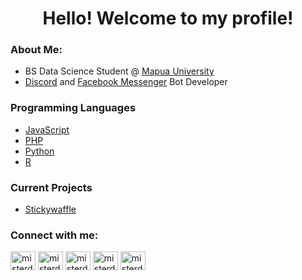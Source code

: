<h1 align="center">Hello! Welcome to my profile!</h1>

### About Me:
- BS Data Science Student @ [Mapua University](https://www.mapua.edu.ph/)
- [Discord](https://discord.com) and [Facebook Messenger](https://www.messenger.com) Bot Developer

### Programming Languages
- [JavaScript](https://developer.mozilla.org/en-US/docs/Web/JavaScript)
- [PHP](https://www.php.net/manual/en/intro-whatis.php)
- [Python](https://www.python.org/doc/essays/blurb/)
- [R](https://www.r-project.org/about.html)

### Current Projects
- [Stickywaffle](https://stickywaffle.herokuapp.com/)

### Connect with me:

<a href="https://twitter.com/misterdossy" target="blank"><img align="center" src="https://cdn.jsdelivr.net/npm/simple-icons@3.0.1/icons/twitter.svg" alt="misterdossy" height="30" width="40" /></a>
<a href="https://linkedin.com/in/karl-aldous-banaag-4a2864209" target="blank"><img align="center" src="https://cdn.jsdelivr.net/npm/simple-icons@3.0.1/icons/linkedin.svg" alt="misterdossy" height="30" width="40" /></a>
<a href="https://www.instagram.com/misterdossy/" target="blank"><img align="center" src="https://cdn.jsdelivr.net/npm/simple-icons@3.0.1/icons/instagram.svg" alt="misterdossy" height="30" width="40" /></a>
<a href="https://www.youtube.com/channel/UCp5El25jQnoGstaB_BetDRA" target="blank"><img align="center" src="https://cdn.jsdelivr.net/npm/simple-icons@3.0.1/icons/youtube.svg" alt="misterdossy" height="30" width="40" /></a>
<a href="https://www.tiktok.com/@misterdossy" target="blank"><img align="center" src="https://cdn.jsdelivr.net/npm/simple-icons@3.0.1/icons/tiktok.svg" alt="misterdossy" height="30" width="40" /></a>
